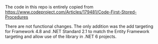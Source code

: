 The code in this repo is entirely copied from https://www.codeproject.com/Articles/179481/Code-First-Stored-Procedures

There are not functional changes. The only addition was the add targeting for Framework 4.8 and .NET Standard 2.1 to match the Entity Framework targeting and allow use of the library in .NET 6 projects.
